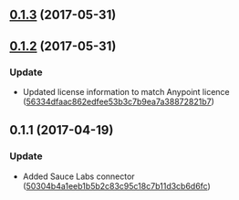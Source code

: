 <a name="0.1.3"></a>
## [0.1.3](https://github.com/advanced-rest-client/anypoint-password-input/compare/0.1.2...v0.1.3) (2017-05-31)




<a name="0.1.2"></a>
## [0.1.2](https://github.com/advanced-rest-client/anypoint-password-input/compare/0.1.1...v0.1.2) (2017-05-31)


### Update

* Updated license information to match Anypoint licence ([56334dfaac862edfee53b3c7b9ea7a38872821b7](https://github.com/advanced-rest-client/anypoint-password-input/commit/56334dfaac862edfee53b3c7b9ea7a38872821b7))



<a name="0.1.1"></a>
## 0.1.1 (2017-04-19)


### Update

* Added Sauce Labs connector ([50304b4a1eeb1b5b2c83c95c18c7b11d3cb6d6fc](https://github.com/advanced-rest-client/anypoint-password-input/commit/50304b4a1eeb1b5b2c83c95c18c7b11d3cb6d6fc))



